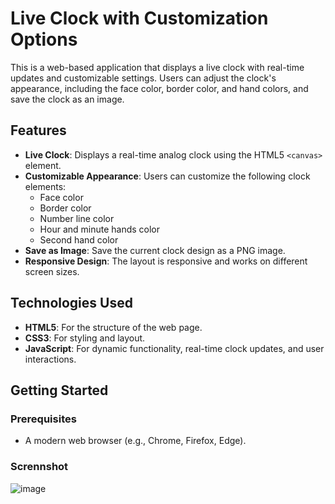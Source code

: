 # Live Clock with Customization Options

This is a web-based application that displays a live clock with real-time updates and customizable settings. Users can adjust the clock's appearance, including the face color, border color, and hand colors, and save the clock as an image.

## Features

- **Live Clock**: Displays a real-time analog clock using the HTML5 `<canvas>` element.
- **Customizable Appearance**: Users can customize the following clock elements:
  - Face color
  - Border color
  - Number line color
  - Hour and minute hands color
  - Second hand color
- **Save as Image**: Save the current clock design as a PNG image.
- **Responsive Design**: The layout is responsive and works on different screen sizes.

## Technologies Used

- **HTML5**: For the structure of the web page.
- **CSS3**: For styling and layout.
- **JavaScript**: For dynamic functionality, real-time clock updates, and user interactions.

## Getting Started

### Prerequisites

- A modern web browser (e.g., Chrome, Firefox, Edge).


### Scrennshot
![image](https://github.com/user-attachments/assets/cbb6fda3-2b2d-4fd1-8566-89da8bfd1843)
